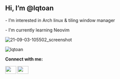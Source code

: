 <h2> Hi, I’m @lqtoan </h2>
<p>- I’m interested in Arch linux & tiling window manager</p>
<p>- I'm currently learning Neovim</p>

![21-09-03-105502_screenshot](https://user-images.githubusercontent.com/89382043/131948978-673b4e78-2ca8-4bd6-846a-a7d73ac7a449.jpg)

<p align="left">
  <img src="https://github-readme-stats.vercel.app/api/top-langs?username=lqtoan&show_icons=true&locale=en&theme=nord" alt="lqtoan" />
</p>

<b> Connect with me: </b>

<a href="https://www.facebook.com/lqtoann/"><img align="center" src="https://cdn.jsdelivr.net/npm/simple-icons@3.0.1/icons/facebook.svg" height="25" width="35" /></a>
<a href="https://www.instagram.com/lqtoan.archlinux/"><img align="center" src="https://cdn.jsdelivr.net/npm/simple-icons@3.0.1/icons/instagram.svg" height="25" width="35" /></a>
